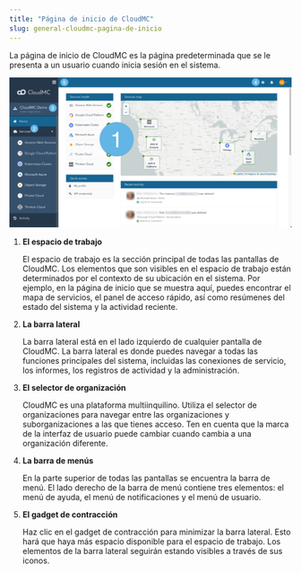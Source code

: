 ```yaml
---
title: "Página de inicio de CloudMC"
slug: general-cloudmc-pagina-de-inicio
---
```



La página de inicio de CloudMC es la página predeterminada que se le presenta a un usuario cuando inicia sesión en el sistema.

![Captura de pantalla de la página de inicio de CloudMC, con puntos numerados que resaltan las funciones de interés](/assets/general-cmc-ui-home-en.png)

1.  **El espacio de trabajo**

    El espacio de trabajo es la sección principal de todas las pantallas de CloudMC. Los elementos que son visibles en el espacio de trabajo están determinados por el contexto de su ubicación en el sistema. Por ejemplo, en la página de inicio que se muestra aquí, puedes encontrar el mapa de servicios, el panel de acceso rápido, así como resúmenes del estado del sistema y la actividad reciente.

2.  **La barra lateral**

    La barra lateral está en el lado izquierdo de cualquier pantalla de CloudMC. La barra lateral es donde puedes navegar a todas las funciones principales del sistema, incluidas las conexiones de servicio, los informes, los registros de actividad y la administración.

3.  **El selector de organización**

    CloudMC es una plataforma multiinquilino. Utiliza el selector de organizaciones para navegar entre las organizaciones y suborganizaciones a las que tienes acceso. Ten en cuenta que la marca de la interfaz de usuario puede cambiar cuando cambia a una organización diferente.

4.  **La barra de menús**

    En la parte superior de todas las pantallas se encuentra la barra de menú. El lado derecho de la barra de menú contiene tres elementos: el menú de ayuda, el menú de notificaciones y el menú de usuario.

5.  **El gadget de contracción**

    Haz clic en el gadget de contracción para minimizar la barra lateral. Esto hará que haya más espacio disponible para el espacio de trabajo. Los elementos de la barra lateral seguirán estando visibles a través de sus iconos.


